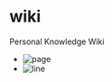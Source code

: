 wiki
====

Personal Knowledge Wiki

- ![page](https://img.shields.io/badge/page-382-brightgreen.png)
- ![line](https://img.shields.io/badge/line-26053-red.png)

